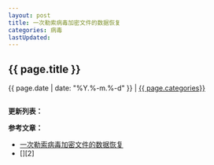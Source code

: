 ```yaml
---
layout: post
title: 一次勒索病毒加密文件的数据恢复
categories: 病毒
lastUpdated:
---
```


## {{ page.title }}

{{ page.date | date: "%Y.%-m.%-d" }} | <a href="/archive#{{ page.categories }}">{{ page.categories}}</a>


```

```


**更新列表：**



**参考文章：**

* [一次勒索病毒加密文件的数据恢复][1]
* [][2]

[1]: https://zhuanlan.zhihu.com/p/27348778